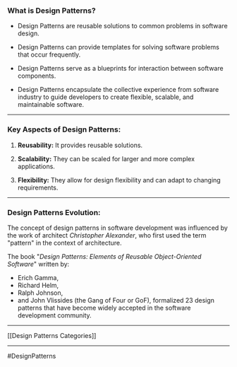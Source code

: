### What is Design Patterns?

- Design Patterns are reusable solutions to common problems in software design.

- Design Patterns can provide templates for solving software problems that occur frequently.

- Design Patterns serve as a blueprints for interaction between software components.

- Design Patterns encapsulate the collective experience from software industry to guide developers to create flexible, scalable, and maintainable software.

---
### Key Aspects of Design Patterns:

1. **Reusability:** It provides reusable solutions.

2. **Scalability:** They can be scaled for larger and more complex applications.

3. **Flexibility:** They allow for design flexibility and can adapt to changing requirements.

---
### Design Patterns Evolution:

The concept of design patterns in software development was influenced by the work of architect _Christopher Alexander_, who first used the term "pattern" in the context of architecture.

The book "_Design Patterns: Elements of Reusable Object-Oriented Software_" written by:
- Erich Gamma, 
- Richard Helm, 
- Ralph Johnson, 
- and John Vlissides 
(the Gang of Four or GoF), 
formalized 23 design patterns that have become widely accepted in the software development community.

---
[[Design Patterns Categories]]

---
#DesignPatterns
